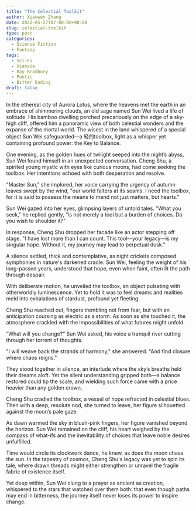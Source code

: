 ```yaml
---
title: "The Celestial Toolkit"
author: Xiaowen Zhang
date: 2022-05-27T07:00:00+08:00
slug: celestial-toolkit
type: post
categories:
  - Science Fiction
  - Fantasy
tags:
  - Sci-Fi
  - Xianxia
  - Ray Bradbury
  - Poetic
  - Bitter Ending
draft: false
---
```


In the ethereal city of Aurora Lotus, where the heavens met the earth in an embrace of shimmering clouds, an old sage named Sun Wei lived a life of solitude. His bamboo dwelling perched precariously on the edge of a sky-high cliff, offered him a panoramic view of both celestial wonders and the expanse of the mortal world. The wisest in the land whispered of a special object Sun Wei safeguarded—a 轻的toolbox, light as a whisper yet containing profound power: the Key to Balance.

One evening, as the golden hues of twilight seeped into the night’s abyss, Sun Wei found himself in an unexpected conversation. Cheng Shu, a spirited young mystic with eyes like curious moons, had come seeking the toolbox. Her intentions echoed with both desperation and resolve.

"Master Sun," she implored, her voice carrying the urgency of autumn leaves swept by the wind, "our world falters at its seams. I need the toolbox, for it is said to possess the means to mend not just matters, but hearts."

Sun Wei gazed into her eyes, glimpsing layers of untold tales. "What you seek," he replied gently, "is not merely a tool but a burden of choices. Do you wish to shoulder it?"

In response, Cheng Shu dropped her facade like an actor stepping off stage. "I have lost more than I can count. This tool—your legacy—is my singular hope. Without it, my journey may lead to perpetual dusk."

A silence settled, thick and contemplative, as night crickets composed symphonies in nature's darkened cradle. Sun Wei, feeling the weight of his long-passed years, understood that hope, even when faint, often lit the path through despair.

With deliberate motion, he unveiled the toolbox, an object pulsating with otherworldly luminescence. Yet to hold it was to feel dreams and realities meld into exhalations of stardust, profound yet fleeting.

Cheng Shu reached out, fingers trembling not from fear, but with an anticipation coursing as electric as a storm. As soon as she touched it, the atmosphere crackled with the impossibilities of what futures might unfold.

“What will you change?” Sun Wei asked, his voice a tranquil river cutting through her torrent of thoughts.

"I will weave back the strands of harmony," she answered. "And find closure where chaos reigns."

They stood together in silence, an interlude where the sky’s breaths held their dreams aloft. Yet the silent understanding gripped both—a balance restored could tip the scale, and wielding such force came with a price heavier than any golden crown.

Cheng Shu cradled the toolbox, a vessel of hope refracted in celestial blues. Then with a deep, resolute nod, she turned to leave, her figure silhouetted against the moon’s pale gaze.

As dawn warmed the sky in blush-pink fingers, her figure vanished beyond the horizon. Sun Wei remained on the cliff, his heart weighed by the compass of what-ifs and the inevitability of choices that leave noble desires unfulfilled.

Time would circle its clockwork dance, he knew, as does the moon chase the sun. In the tapestry of cosmos, Cheng Shu's legacy was yet to spin its tale, where drawn threads might either strengthen or unravel the fragile fabric of existence itself.

Yet deep within, Sun Wei clung to a prayer as ancient as creation, whispered to the stars that watched over them both: that even though paths may end in bitterness, the journey itself never loses its power to inspire change.